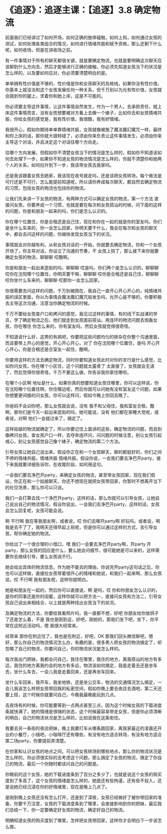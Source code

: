 # 《追逐》：追逐主课：【追逐】3.8 确定物流

前面我们已经讲过了如何开场，如何正确的肢体碰触，如何上钩，如何通过女孩的测试，如何处理各类组合的情况，如何进行情绪共振和赋予资格，那么还剩下什么呢，如何收场，但是在讲收场之前。

有一件事情对于所有的聊天都很关键，就是要确定物流，也就是要明确这次聊天应该聊到什么方向去，然后才能够进行正确的接触，你必须先知道女孩当下的状况是怎么样的，以及要如何应对，你必须要清楚明白的是。

单单拥有性价值是不够的，性价值是你和女孩聊天的及格线，如果你没有性价值，你基本上就没法和这个女孩发展任何一种关系，但千万别以为光有性价值，女孩就会跳到你的腿上，求着你和她上床，这是不可能的。

你必须要主导这件事情，让这件事情自然发生，作为一个男人，去承担责任，就上床这件事情而言，没有女孩想要被对方看上去像一个婊子，比如你去和女孩情绪共振，你给女孩的感觉是，我有性价值，我很酷，我有好情绪。

我很开心，假如你期待单单靠情绪共振，女孩就像被施了魔法魔幻魔咒一样，最终和你上床的话，那你就大错特错了，必须由你来负责让这件事情发生，必须由你来主导这个对话，并且决定这个对话往哪个方向走。

往哪个方向发展，但假如你不清楚女孩当下的情况是怎么样的，假如你不知道该如何去处理下一步，如果你不知道女孩的物流情况是怎么样的，你就不清楚你和她两个人的关系，如何拉升到下一步，我该带女孩去我家吗。

还是我该跟着女孩去她家，我该现在收号就走吗，还是该把女孩转场，每个做法是可行还是不可行，怎么能提前知道呢，所以请你养成每次聊天，都自然去确定物流的习惯，包括女孩的物流也包括你的物流。

让我们先来讲一下女孩的物流，有两种方式可以确定女孩的物流，第一个方法 直接问女孩，你要养成一个习惯，也就是要在每次和女孩搭讪的时候，问下面的这样的问题，你是和朋友一起来的吗，你们是怎么认识的。

你在哪个位置住，你是合租还是自己住，现在和你在一起的就是你的室友吗，你们是坐什么车来的，你一会怎么回家，你明天要干什么，我会在每次和女孩的聊天中，都会去问这样的问题，你越快发现女孩当下的状况。

事情就会对你越有利，从和女孩对话的一开始，你就要去确定物流，你和一个女孩开场了，你主导对话，你设立了沟通的节奏，不 女孩上钩了，那么接下来你就要确定女孩的物流，聊聊聊 哎酷啊。

你是和朋友一起出来逛街的吗，聊聊聊 哎是吗，你们两个是怎么认识的，聊聊聊 哎你在沈阳哪个位置住，你明天要干嘛，聊聊聊 哎你是合租还是自己住，聊聊聊 哎你坐什么车来的，聊聊聊 哎那你一会怎么回家。

你很需要去问这样的问题，千万别被困在，我自己一直开心开心开心的，纯情绪共振的误区里面，你以为事情会魔法魔幻魔咒般发生吗，光开心是不够的，你要积极去主导这次沟通，注意当你确定物流的时候。

千万不要给女孩查户口和拷问的感觉，我见过这样的事情，有的线下实战课的学员，学了确定物流之后，他们就走到女孩面前搭讪，用连环的物流问题去炮轰女孩，你在哪住 你怎么来的，你有室友吗，然后女孩就觉得很奇怪。

不知道说什么好，这男的有病吧，你要把这些问题均匀的掺杂在你整个沟通里面，而且要带上开心的感觉，开心开心开心，对了 你在沈阳哪个位置住，是吗 开心开心开心，你是合租还是合室友一起住，酷啊。

你要用这样的方法去确定物流，同时你要知道女孩此时对你的言行是什么感觉，比如你问女孩，你在哪个小区住，这个问题就太露骨了 太直接了，女孩就会无语了，然后觉得你很奇怪，千万不要这么做，你告诉我你家住哪呗。

在哪个小区啊 地址是什么，如果你真的想要知道女孩住哪里，你可以这样说，你在沈阳哪个位置住啊，你住哪边呢，然后你就可以问她有没有室友这个问题，如果你想要更间接的问女孩，你可以这样问，假如今晚上你回去晚了。

你爸妈不会训你吧，那么女孩就会说，没有 我不和父母住，我和室友合租，酷啊，那你们是今天一起出来逛街的吗，她可能说，没有 他们都在家睡大觉呢，或者说，对啊 他们一会就过来了，搞定了。

这样姑娘的物流就确定了，所以你要记住上面讲的这些，确定物流的问题，而且别像拷问女孩，查女孩户口一样，去夺命连环问，问问题的时候注意，别让女孩引起戒心，别让女孩感觉自己像个婊子，确定物流的第二个方法。

引导女孩让她自己说出来，假设你正在和一个女孩聊天，聊的都挺好的，你们之间不停的情绪共振，情绪共振 情绪共振，假设你说，一会我们要去净巴开party，接下来我就要详细告诉你，在收尾阶段，如何用这句。

一会我们要去净巴开party，来确定女孩的物流，甚至带女孩回家，现在我们假设，你正在和一个姑娘聊天，你还不想现在就把女孩带回家，你暂时不想离开当下的社交场景，那么你可以只说。

我们一会打算去找一个净巴开party，这样的话，那么你就可以引导女孩，让她自己说出自己的物流情况，假设你说出，一会我们去净巴开party，这样的话，女孩会怎么回复呢，女孩可能会说。

啊 不行啊 我在等我朋友啊，或者说，哎 你们去哪开party啊 好玩吗，或者说，啊 我是去不了了，我明天还得早起上班呢，但是你可以通过这样的方式，去引导女孩，帮你确定她的物流。

你给出了一个很合理的小借口，嘿 我们一会要去净巴开party啊，开party 开party，那么女孩的回应是什么，要么她会问细节，很可能她是可以来的，这样需要你去继续引导，要么女孩说不行。

她会给出具体的物流信息，作为她不能去的理由，你说完开party这句话之后，你也可以这样做，直接拉女孩带着很开心的情绪和她说，和我们一起来啊，那么女孩说，哎 不行啊 我有朋友呢，这样你就明白。

她是和朋友在一起的，然后你可以直接说，啊 是吗，哎 你和你朋友怎么认识的，是你的同事还是你的闺蜜，这样你就可以把方法一，直接问女孩和方法二，引导女孩自己说出来相结合，以上就是两种找出女孩当下的状况。

及确定物流的方法，你要给我看照片吗，我一直都不想，好吧 你朋友给你放鸽子了还是怎么着，不是 我也是刚到这，好吧，刚拍的，那我们坐下吧，坐下，你平常在这附近活动吗，嗯 我很大经常来。

经常来 那你在附近住了，我也是在附近，好吧，OK 那我们回头微信聊吧，嗯 好，那么你自己的物流情况怎么办，有趣的是，很多男人把女孩的物流搞定了，却忽略了自己的物流，你要问自己，你的物流状况是怎么样的。

每次我出门把妹，我都会问自己，我住在哪里，我住的地方，离我搭讪的地方有多远，我住的地方离我约会的地方有多远，物流该如何搞定，我是走着去还是坐车去，坐什么车去，一会儿我是走着回来，还是再坐车回来。

坐什么车回来，我开车，我坐地铁，还是坐公交车，物流的交通情况怎么搞定，一会儿我该怎么样把女孩带回我的私密空间，假如你晚上要去夜店去酒吧，第二天还要上班，这个时候你就要问自己，今晚我最晚能玩到几点。

去夜场有的时候，你可能要等到一点两点甚至三点，因为这个时候女孩的下载进度条就快满了，她的情绪是很嗨的状态，这个时候最容易带走女孩，但是你必须清晰的明白，自己的物流状况是怎么样的，比如说我在这条街住。

我要去另一条街的夜店把妹，晚上我要打车从哪条路回家，离我家最近的凌晨还开业的小餐厅，小镜吧，小咖啡厅还有哪些，有没有地方适合转场，有没有地方适合第二场party，你要提前弄清楚。

在你家和认识女孩的地点之间，可以把女孩转场到哪些地点，那么你的物流状况是怎么样的，你必须很实际的去考虑这个问题，那么搞定了女孩的物流，搞定了你自己的物流，最后一个你随时都该问自己的问题是。

你眼前的这个女孩，她的下载进度条到了百分之多少了，也就是说这个女孩的购买度到了多高了，这个女孩的情绪是怎么样的，她是还有些拘谨，还有些不投入，还是说她已经沉浸在你的好情绪里，现在是晚上几点了。

是刚到晚上女孩还没有怎么打开，还是到了深夜，女孩已经做好了被你带回家的准备，你要千万注意，女孩的下载进度条到了哪里，会直接影响到你的把妹，最后我们总结一下，你一定要确定好女孩的物流，确定好自己的物流。

明确知道女孩的购买度到了哪里，怎样把女孩带回家，这样你才会明白下一步该怎么做。